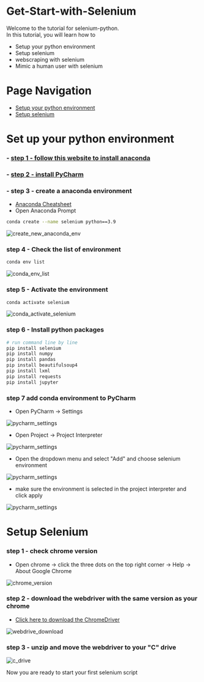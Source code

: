 # Get-Start-with-Selenium
Welcome to the tutorial for selenium-python. \
In this tutorial, you will learn how to
 - Setup your python environment
 - Setup selenium
 - webscraping with selenium
 - Mimic a human user with selenium

# Page Navigation
 - [Setup your python environment](#Set_up_your_python_environment)
 - [Setup selenium](#Setup_Selenium)
 

<a name="Set_up_your_python_environment"></a>
# Set up your python environment
###  - [step 1 - follow this website to install anaconda](https://www.anaconda.com/distribution/)
###  - [step 2 - install PyCharm](https://www.jetbrains.com/pycharm/download/#section=windows)
###  - step 3 - create a anaconda environment
   - [Anaconda Cheatsheet](https://docs.conda.io/projects/conda/en/4.6.0/_downloads/52a95608c49671267e40c689e0bc00ca/conda-cheatsheet.pdf)
   - Open Anaconda Prompt
```bash
conda create --name selenium python==3.9
```
![create_new_anaconda_env](./readme_assets/anaconda_create_env.png)

### step 4 - Check the list of environment
```bash
conda env list
```
![conda_env_list](./readme_assets/conda_env_list.png)

### step 5 - Activate the environment
```bash
conda activate selenium
```
![conda_activate_selenium](./readme_assets/conda_activate_selenium.png)

### step 6 - Install python packages
```bash
# run command line by line
pip install selenium
pip install numpy
pip install pandas
pip install beautifulsoup4
pip install lxml
pip install requests
pip install jupyter
```

### step 7 add conda environment to PyCharm
   - Open PyCharm -> Settings

![pycharm_settings](./readme_assets/pycharm_setting.png)
   
   - Open Project -> Project Interpreter

![pycharm_settings](./readme_assets/pycharm_setting_2.png)

   - Open the dropdown menu and select "Add" and choose selenium environment

![pycharm_settings](./readme_assets/pycharm_setting_3.png)

   - make sure the environment is selected in the project interpreter and click apply

![pycharm_settings](./readme_assets/pycharm_setting_4.png)

<a name="Setup_Selenium"></a>
# Setup Selenium

### step 1 - check chrome version
   - Open chrome -> click the three dots on the top right corner -> Help -> About Google Chrome

![chrome_version](./readme_assets/chrome_version.png)

### step 2 - download the webdriver with the same version as your chrome
   - [Click here to download the ChromeDriver](https://chromedriver.chromium.org/downloads)

![webdrive_download](./readme_assets/webdrive_download.png)

### step 3 - unzip and move the webdriver to your "C" drive

![c_drive](./readme_assets/c_drive.png)

Now you are ready to start your first selenium script